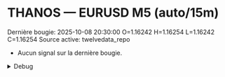 # THANOS — EURUSD M5 (auto/15m)
Dernière bougie: 2025-10-08 20:30:00  O=1.16242  H=1.16254  L=1.16242  C=1.16254
Source active: twelvedata_repo

- Aucun signal sur la dernière bougie.

<details><summary>Debug</summary>

- TD_API_KEY manquant.

</details>
